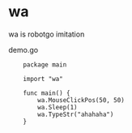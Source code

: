 # wa
wa is robotgo imitation

demo.go

        package main
        
        import "wa"
        
        func main() {
	        wa.MouseClickPos(50, 50)  
	        wa.Sleep(1)
	        wa.TypeStr("ahahaha")
        }
